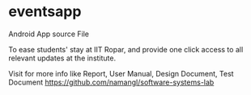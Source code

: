 # eventsapp

Android App source File

To ease students' stay at IIT Ropar, and provide one click access to all relevant updates at the institute.

Visit for more info like Report, User Manual, Design Document, Test Document
https://github.com/namangl/software-systems-lab
